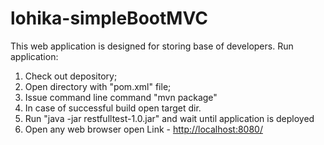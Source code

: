 # lohika-simpleBootMVC

This web application is designed for storing base of developers.
Run application:
  1. Check out depository;
  2. Open directory with "pom.xml" file;
  3. Issue command line command "mvn package"
  4. In case of successful build open target dir.
  5. Run "java -jar restfulltest-1.0.jar" and wait until application is deployed
  6. Open any web browser open Link - [http://localhost:8080/](http://localhost:8080/)
